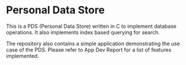 # Personal Data Store
This is a PDS (Personal Data Store) written in C to implement database operations. It also implements index based querying for search.

The repository also contains a simple application demonstrating the use case of the PDS.
Please refer to App Dev Report for a list of features implemented.
